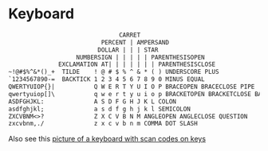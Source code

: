 # Keyboard

```txt
                               CARRET
                          PERCENT | AMPERSAND
                         DOLLAR | | | STAR
                   NUMBERSIGN | | | | | PARENTHESISOPEN
              EXCLAMATION AT| | | | | | | PARENTHESISCLOSE
~!@#$%^&*()_+  TILDE    ! @ # $ % ^ & * ( ) UNDERSCORE PLUS
`1234567890-=  BACKTICK 1 2 3 4 5 6 7 8 9 0 MINUS EQUAL
QWERTYUIOP{}|           Q W E R T Y U I O P BRACEOPEN BRACECLOSE PIPE
qwertyuiop[]\           q w e r t y u i o p BRACKETOPEN BRACKETCLOSE BACKSLASH
ASDFGHJKL:              A S D F G H J K L COLON
asdfghjkl;              a s d f g h j k l SEMICOLON
ZXCVBNM<>?              Z X C V B N M ANGLEOPEN ANGLECLOSE QUESTION
zxcvbnm,./              z x c v b n m COMMA DOT SLASH
```

Also see this [picture of a keyboard with scan codes on keys](https://filedb.experts-exchange.com/incoming/2009/12_w01/216698/ScanCodes.jpg)